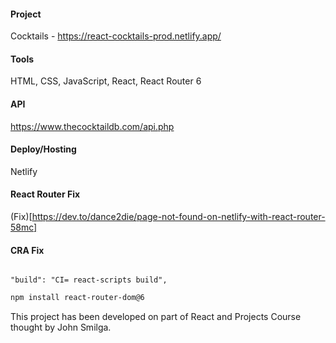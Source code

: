 #### Project
Cocktails - https://react-cocktails-prod.netlify.app/

#### Tools 
HTML, CSS, JavaScript, React, React Router 6

#### API
https://www.thecocktaildb.com/api.php

#### Deploy/Hosting
Netlify

#### React Router Fix

(Fix)[https://dev.to/dance2die/page-not-found-on-netlify-with-react-router-58mc]

#### CRA Fix

```

"build": "CI= react-scripts build",

```

```sh
npm install react-router-dom@6
```

This project has been developed on part of React and Projects Course thought by John Smilga.
